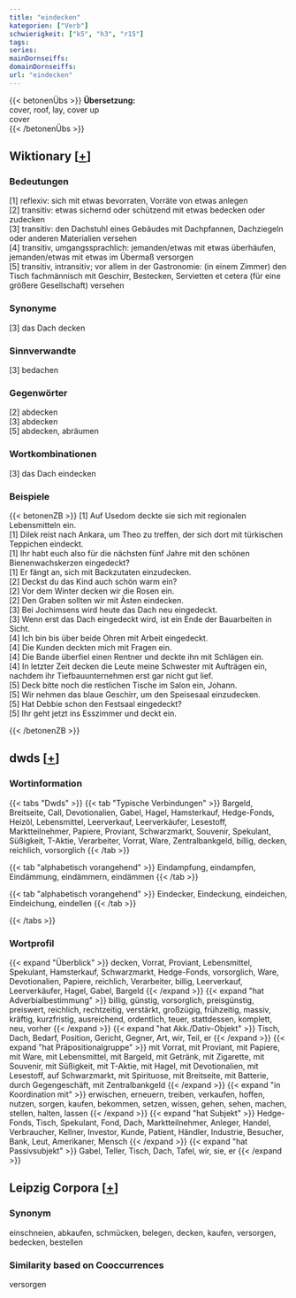 ```yaml
---
title: "eindecken"
kategorien: ["Verb"]
schwierigkeit: ["k5", "h3", "r15"]
tags:
series:
mainDornseiffs:
domainDornseiffs:
url: "eindecken"
---
```


{{< betonenÜbs >}}
**Übersetzung:**  
cover, roof, lay, cover up  
cover  
{{< /betonenÜbs >}}

## Wiktionary [[+](https://de.wiktionary.org/wiki/eindecken)]

### Bedeutungen
[1] reflexiv: sich mit etwas bevorraten, Vorräte von etwas anlegen  
[2] transitiv: etwas sichernd oder schützend mit etwas bedecken oder zudecken  
[3] transitiv: den Dachstuhl eines Gebäudes mit Dachpfannen, Dachziegeln oder anderen Materialien versehen  
[4] transitiv, umgangssprachlich: jemanden/etwas mit etwas überhäufen, jemanden/etwas mit etwas im Übermaß versorgen  
[5] transitiv, intransitiv; vor allem in der Gastronomie: (in einem Zimmer) den Tisch fachmännisch mit Geschirr, Bestecken, Servietten et cetera (für eine größere Gesellschaft) versehen  

### Synonyme
[3] das Dach decken  

### Sinnverwandte
[3] bedachen  

### Gegenwörter
[2] abdecken  
[3] abdecken  
[5] abdecken, abräumen  

### Wortkombinationen
[3] das Dach eindecken  

### Beispiele
{{< betonenZB >}}
[1] Auf Usedom deckte sie sich mit regionalen Lebensmitteln ein.  
[1] Dilek reist nach Ankara, um Theo zu treffen, der sich dort mit türkischen Teppichen eindeckt.  
[1] Ihr habt euch also für die nächsten fünf Jahre mit den schönen Bienenwachskerzen eingedeckt?  
[1] Er fängt an, sich mit Backzutaten einzudecken.  
[2] Deckst du das Kind auch schön warm ein?  
[2] Vor dem Winter decken wir die Rosen ein.  
[2] Den Graben sollten wir mit Ästen eindecken.  
[3] Bei Jochimsens wird heute das Dach neu eingedeckt.  
[3] Wenn erst das Dach eingedeckt wird, ist ein Ende der Bauarbeiten in Sicht.  
[4] Ich bin bis über beide Ohren mit Arbeit eingedeckt.  
[4] Die Kunden deckten mich mit Fragen ein.  
[4] Die Bande überfiel einen Rentner und deckte ihn mit Schlägen ein.  
[4] In letzter Zeit decken die Leute meine Schwester mit Aufträgen ein, nachdem ihr Tiefbauunternehmen erst gar nicht gut lief.  
[5] Deck bitte noch die restlichen Tische im Salon ein, Johann.  
[5] Wir nehmen das blaue Geschirr, um den Speisesaal einzudecken.  
[5] Hat Debbie schon den Festsaal eingedeckt?  
[5] Ihr geht jetzt ins Esszimmer und deckt ein.  

{{< /betonenZB >}}


## dwds [[+](https://www.dwds.de/wb/eindecken)]

### Wortinformation
{{< tabs "Dwds" >}}
{{< tab "Typische Verbindungen" >}}
Bargeld, Breitseite, Call, Devotionalien, Gabel, Hagel, Hamsterkauf, Hedge-Fonds, Heizöl, Lebensmittel, Leerverkauf, Leerverkäufer, Lesestoff, Marktteilnehmer, Papiere, Proviant, Schwarzmarkt, Souvenir, Spekulant, Süßigkeit, T-Aktie, Verarbeiter, Vorrat, Ware, Zentralbankgeld, billig, decken, reichlich, vorsorglich
{{< /tab >}}

{{< tab "alphabetisch vorangehend" >}}
Eindampfung, eindampfen, Eindämmung, eindämmern, eindämmen
{{< /tab >}}

{{< tab "alphabetisch vorangehend" >}}
Eindecker, Eindeckung, eindeichen, Eindeichung, eindellen
{{< /tab >}}

{{< /tabs >}}

### Wortprofil
{{< expand "Überblick" >}} decken, Vorrat, Proviant, Lebensmittel, Spekulant, Hamsterkauf, Schwarzmarkt, Hedge-Fonds, vorsorglich, Ware, Devotionalien, Papiere, reichlich, Verarbeiter, billig, Leerverkauf, Leerverkäufer, Hagel, Gabel, Bargeld {{< /expand >}}
{{< expand "hat Adverbialbestimmung" >}} billig, günstig, vorsorglich, preisgünstig, preiswert, reichlich, rechtzeitig, verstärkt, großzügig, frühzeitig, massiv, kräftig, kurzfristig, ausreichend, ordentlich, teuer, stattdessen, komplett, neu, vorher {{< /expand >}}
{{< expand "hat Akk./Dativ-Objekt" >}} Tisch, Dach, Bedarf, Position, Gericht, Gegner, Art, wir, Teil, er {{< /expand >}}
{{< expand "hat Präpositionalgruppe" >}} mit Vorrat, mit Proviant, mit Papiere, mit Ware, mit Lebensmittel, mit Bargeld, mit Getränk, mit Zigarette, mit Souvenir, mit Süßigkeit, mit T-Aktie, mit Hagel, mit Devotionalien, mit Lesestoff, auf Schwarzmarkt, mit Spirituose, mit Breitseite, mit Batterie, durch Gegengeschäft, mit Zentralbankgeld {{< /expand >}}
{{< expand "in Koordination mit" >}} erwischen, erneuern, treiben, verkaufen, hoffen, nutzen, sorgen, kaufen, bekommen, setzen, wissen, gehen, sehen, machen, stellen, halten, lassen {{< /expand >}}
{{< expand "hat Subjekt" >}} Hedge-Fonds, Tisch, Spekulant, Fond, Dach, Marktteilnehmer, Anleger, Handel, Verbraucher, Kellner, Investor, Kunde, Patient, Händler, Industrie, Besucher, Bank, Leut, Amerikaner, Mensch {{< /expand >}}
{{< expand "hat Passivsubjekt" >}} Gabel, Teller, Tisch, Dach, Tafel, wir, sie, er {{< /expand >}}

## Leipzig Corpora [[+](https://corpora.uni-leipzig.de/en/res?word=eindecken&corpusId=deu_newscrawl-public_2018)]


### Synonym
einschneien, abkaufen, schmücken, belegen, decken, kaufen, versorgen, bedecken, bestellen


### Similarity based on Cooccurrences
versorgen

